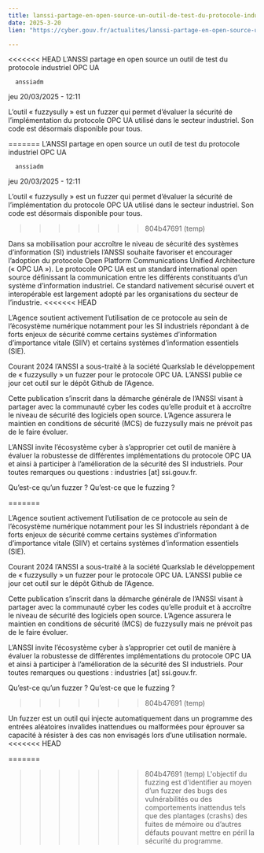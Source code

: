 ```yaml
---
title: lanssi-partage-en-open-source-un-outil-de-test-du-protocole-industriel-opc-ua
date: 2025-3-20
lien: "https://cyber.gouv.fr/actualites/lanssi-partage-en-open-source-un-outil-de-test-du-protocole-industriel-opc-ua"

---
```


<<<<<<< HEAD
L’ANSSI partage en open source un outil de test du protocole industriel OPC UA

            


      anssiadm
jeu 20/03/2025 - 12:11

            
L’outil « fuzzysully » est un fuzzer qui permet d’évaluer la sécurité de l’implémentation du protocole OPC UA utilisé dans le secteur industriel. Son code est désormais disponible pour tous.

      
      

              
  

    

      
=======
L’ANSSI partage en open source un outil de test du protocole industriel OPC UA

            


      anssiadm
jeu 20/03/2025 - 12:11

            
L’outil « fuzzysully » est un fuzzer qui permet d’évaluer la sécurité de l’implémentation du protocole OPC UA utilisé dans le secteur industriel. Son code est désormais disponible pour tous.

      
      

              
  

    

      
>>>>>>> 804b47691 (temp)
            
Dans sa mobilisation pour accroître le niveau de sécurité des systèmes d’information (SI) industriels
l’ANSSI souhaite favoriser et encourager l’adoption du protocole Open Platform Communications Unified Architecture (« OPC UA »). Le protocole OPC UA est un standard international
open source
définissant la communication entre les différents constituants d’un système d’information industriel. Ce standard
nativement sécurisé
ouvert et interopérable
est largement adopté par les organisations du secteur de l’industrie.
<<<<<<< HEAD

L’Agence soutient activement l’utilisation de ce protocole au sein de l’écosystème numérique
notamment pour les SI industriels répondant à de forts enjeux de sécurité comme certains systèmes d’information d’importance vitale (SIIV) et certains systèmes d’information essentiels (SIE).

Courant 2024
l’ANSSI a sous-traité à la société Quarkslab le développement de « fuzzysully »
un fuzzer pour le protocole OPC UA. L’ANSSI publie ce jour cet outil sur le dépôt Github de l’Agence.

Cette publication s’inscrit dans la démarche générale de l’ANSSI visant à partager avec la communauté cyber les codes qu’elle produit et à accroître le niveau de sécurité des logiciels open source. L’Agence assurera le maintien en conditions de sécurité (MCS) de fuzzysully mais ne prévoit pas de le faire évoluer.

L’ANSSI invite l’écosystème cyber à s’approprier cet outil de manière à évaluer la robustesse de différentes implémentations du protocole OPC UA et ainsi à participer à l’amélioration de la sécurité des SI industriels. Pour toutes remarques ou questions : industries [at] ssi.gouv.fr.


      
    

  


              
  

        
Qu’est-ce qu’un fuzzer ? Qu’est-ce que le fuzzing ?

        

      

        
      

      

        
            
  

    

      
=======

L’Agence soutient activement l’utilisation de ce protocole au sein de l’écosystème numérique
notamment pour les SI industriels répondant à de forts enjeux de sécurité comme certains systèmes d’information d’importance vitale (SIIV) et certains systèmes d’information essentiels (SIE).

Courant 2024
l’ANSSI a sous-traité à la société Quarkslab le développement de « fuzzysully »
un fuzzer pour le protocole OPC UA. L’ANSSI publie ce jour cet outil sur le dépôt Github de l’Agence.

Cette publication s’inscrit dans la démarche générale de l’ANSSI visant à partager avec la communauté cyber les codes qu’elle produit et à accroître le niveau de sécurité des logiciels open source. L’Agence assurera le maintien en conditions de sécurité (MCS) de fuzzysully mais ne prévoit pas de le faire évoluer.

L’ANSSI invite l’écosystème cyber à s’approprier cet outil de manière à évaluer la robustesse de différentes implémentations du protocole OPC UA et ainsi à participer à l’amélioration de la sécurité des SI industriels. Pour toutes remarques ou questions : industries [at] ssi.gouv.fr.


      
    

  


              
  

        
Qu’est-ce qu’un fuzzer ? Qu’est-ce que le fuzzing ?

        

      

        
      

      

        
            
  

    

      
>>>>>>> 804b47691 (temp)
            
Un fuzzer est un outil qui injecte automatiquement dans un programme
des entrées aléatoires
invalides
inattendues ou malformées pour éprouver sa capacité à résister à des cas non envisagés lors d’une utilisation normale.
<<<<<<< HEAD

=======

>>>>>>> 804b47691 (temp)
L'objectif du fuzzing est d'identifier
au moyen d’un fuzzer
des bugs
des vulnérabilités ou des comportements inattendus
tels que des plantages (crashs)
des fuites de mémoire ou d’autres défauts pouvant mettre en péril la sécurité du programme.
